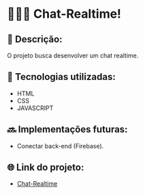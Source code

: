 # 👩🏽‍💻 Chat-Realtime!

## 📝 Descrição:
O projeto busca desenvolver um chat realtime.

## 🔧 Tecnologias utilizadas:
* HTML
* CSS
* JAVASCRIPT  

## 🔜 Implementações futuras:
* Conectar back-end (Firebase).

## 🌐 Link do projeto:
* [Chat-Realtime](https://v-carvalho.github.io/Chat-Realtime/)
